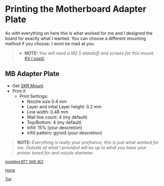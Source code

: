 # Printing the Motherboard Adapter Plate
As with everything on here this is what worked for me and I designed the board for exactly what I wanted. You can choose a different mounting method if you choose. I wont be mad at you. 
> * **NOTE:** *You will need a M2.5 standoff and screws for this mount. [Kit I used.](https://amzn.to/3JkD8qF)*

## MB Adapter Plate

* Get [SKR Mount](../Files/SKR%20mount.stl)
* Print it
    * Print Settings:
        * Nozzle size 0.4 mm
        * Layer and inital Layer height: 0.2 mm
        * Line width: 0.48 mm
        * Wall line count: 4 (my default)
        * Top/Bottom: 4 (my default)        
        * infill: 15% (your descretion)
        * infill pattern: gyroid (your descretion)
        
> **NOTE:** *Everything is really your prefrance, this is just what worked for me. Outside of what I provided will be up to what you have your printer tuned for and nozzle diameter.*

<sub>[Installing BTT SKR 3EZ](Installing%20BTT%20SKR%203EZ.md)

<sub>[Home](../readme.md)

<sub>[Top](#printing-the-motherboard-adapter-plate)